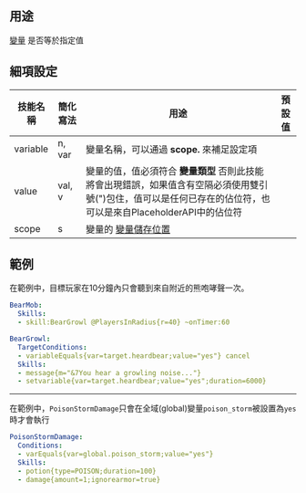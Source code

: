 ## 用途
[變量](/Skills/Variables) 是否等於指定值

## 細項設定

| 技能名稱 | 簡化寫法| 用途 | 預設值 |
|-----------|-----------|-------------------|---------|
| variable  | n, var | 變量名稱，可以通過 **scope.** 來補足設定項| |
| value| val, v | 變量的值，值必須符合 **變量類型** 否則此技能將會出現錯誤，如果值含有空隔必須使用雙引號(")包住，值可以是任何已存在的佔位符，也可以是來自PlaceholderAPI中的佔位符| |
| scope| s| 變量的 [變量儲存位置](/skills/variables#變量儲存位置) | |


## 範例

在範例中，目標玩家在10分鐘內只會聽到來自附近的熊咆哮聲一次。
```yml
BearMob:
  Skills:
  - skill:BearGrowl @PlayersInRadius{r=40} ~onTimer:60
```
```yml
BearGrowl:
  TargetConditions:
  - variableEquals{var=target.heardbear;value="yes"} cancel
  Skills:
  - message{m="&7You hear a growling noise..."}
  - setvariable{var=target.heardbear;value="yes";duration=6000}
```
---
在範例中，`PoisonStormDamage`只會在全域(global)變量`poison_storm`被設置為`yes`時才會執行
```yml
PoisonStormDamage:
  Conditions:
  - varEquals{var=global.poison_storm;value="yes"}
  Skills:
  - potion{type=POISON;duration=100}
  - damage{amount=1;ignorearmor=true}
```